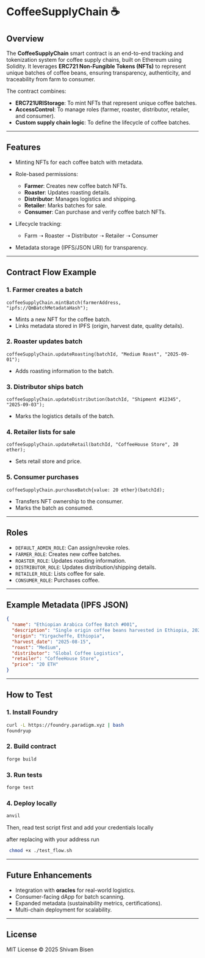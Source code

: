 # CoffeeSupplyChain ☕️

## Overview

The **CoffeeSupplyChain** smart contract is an end-to-end tracking and tokenization system for coffee supply chains, built on Ethereum using Solidity. It leverages **ERC721 Non-Fungible Tokens (NFTs)** to represent unique batches of coffee beans, ensuring transparency, authenticity, and traceability from farm to consumer.

The contract combines:

* **ERC721URIStorage**: To mint NFTs that represent unique coffee batches.
* **AccessControl**: To manage roles (farmer, roaster, distributor, retailer, and consumer).
* **Custom supply chain logic**: To define the lifecycle of coffee batches.

---

## Features

* Minting NFTs for each coffee batch with metadata.
* Role-based permissions:

  * **Farmer**: Creates new coffee batch NFTs.
  * **Roaster**: Updates roasting details.
  * **Distributor**: Manages logistics and shipping.
  * **Retailer**: Marks batches for sale.
  * **Consumer**: Can purchase and verify coffee batch NFTs.
* Lifecycle tracking:

  * Farm ➝ Roaster ➝ Distributor ➝ Retailer ➝ Consumer
* Metadata storage (IPFS/JSON URI) for transparency.

---

## Contract Flow Example

### 1. Farmer creates a batch

```solidity
coffeeSupplyChain.mintBatch(farmerAddress, "ipfs://QmBatchMetadataHash");
```

* Mints a new NFT for the coffee batch.
* Links metadata stored in IPFS (origin, harvest date, quality details).

### 2. Roaster updates batch

```solidity
coffeeSupplyChain.updateRoasting(batchId, "Medium Roast", "2025-09-01");
```

* Adds roasting information to the batch.

### 3. Distributor ships batch

```solidity
coffeeSupplyChain.updateDistribution(batchId, "Shipment #12345", "2025-09-03");
```

* Marks the logistics details of the batch.

### 4. Retailer lists for sale

```solidity
coffeeSupplyChain.updateRetail(batchId, "CoffeeHouse Store", 20 ether);
```

* Sets retail store and price.

### 5. Consumer purchases

```solidity
coffeeSupplyChain.purchaseBatch{value: 20 ether}(batchId);
```

* Transfers NFT ownership to the consumer.
* Marks the batch as consumed.

---

## Roles

* `DEFAULT_ADMIN_ROLE`: Can assign/revoke roles.
* `FARMER_ROLE`: Creates new coffee batches.
* `ROASTER_ROLE`: Updates roasting information.
* `DISTRIBUTOR_ROLE`: Updates distribution/shipping details.
* `RETAILER_ROLE`: Lists coffee for sale.
* `CONSUMER_ROLE`: Purchases coffee.

---

## Example Metadata (IPFS JSON)

```json
{
  "name": "Ethiopian Arabica Coffee Batch #001",
  "description": "Single origin coffee beans harvested in Ethiopia, 2025 season.",
  "origin": "Yirgacheffe, Ethiopia",
  "harvest_date": "2025-08-15",
  "roast": "Medium",
  "distributor": "Global Coffee Logistics",
  "retailer": "CoffeeHouse Store",
  "price": "20 ETH"
}
```

---

## How to Test

### 1. Install Foundry

```bash
curl -L https://foundry.paradigm.xyz | bash
foundryup
```

### 2. Build contract

```bash
forge build
```

### 3. Run tests

```bash
forge test
```

### 4. Deploy locally

```bash
anvil
```

Then, read test script first and add your credentials locally

after replacing with your address run 

```bash
 chmod +x ./test_flow.sh
```

---

## Future Enhancements

* Integration with **oracles** for real-world logistics.
* Consumer-facing dApp for batch scanning.
* Expanded metadata (sustainability metrics, certifications).
* Multi-chain deployment for scalability.

---

## License

MIT License © 2025 Shivam Bisen
